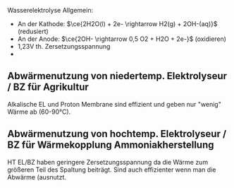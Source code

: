 Wasserelektrolyse Allgemein:
- An der Kathode: $\ce{2H2O(l) + 2e- \rightarrow H2(g) + 2OH-(aq)}$ (redusiert)
- An der Anode: $\ce{2OH- \rightarrow 0,5 O2 + H2O + 2e-}$ (oxidieren)
- 1,23V th. Zersetzungsspannung
- 
## Abwärmenutzung von niedertemp. Elektrolyseur / BZ für Agrikultur
Alkalische EL und Proton Membrane sind effizient und geben nur "wenig" Wärme ab (60-90°C).

## Abwärmenutzung von hochtemp. Elektrolyseur / BZ für Wärmekopplung Ammoniakherstellung
HT EL/BZ haben geringere Zersetzungsspannung da die Wärme zum größeren Teil des Spaltung beiträgt. Sind auch effizienter wenn man die Abwärme (ausnutzt. 
